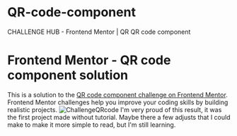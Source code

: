 # QR-code-component
CHALLENGE HUB - Frontend Mentor | QR QR code component
# Frontend Mentor - QR code component solution

This is a solution to the [QR code component challenge on Frontend Mentor](https://www.frontendmentor.io/challenges/qr-code-component-iux_sIO_H). Frontend Mentor challenges help you improve your coding skills by building realistic projects. 
![ChallengeQRcode](https://user-images.githubusercontent.com/92603092/164799641-f43be0f0-0a12-4878-8a1a-032df367a799.PNG)
I'm very proud of this result, it was the first project made without tutorial. Maybe there a few adjusts that I could make to make it more simple to read, but I'm still learning.
